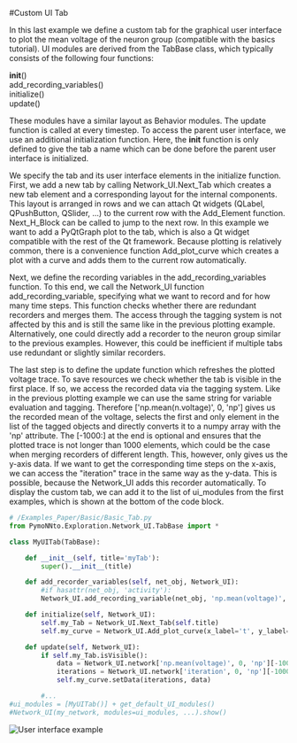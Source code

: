 #Custom UI Tab

In this last example we define a custom tab for the graphical user interface to plot the mean voltage of the neuron group (compatible with the basics tutorial).
UI modules are derived from the TabBase class, which typically consists of the following four functions:

__init__()<br>
add_recording_variables()<br>
initialize()<br>
update()<br>

These modules have a similar layout as Behavior modules.
The update function is called at every timestep.
To access the parent user interface, we use an additional initialization function.
Here, the __init__ function is only defined to give the tab a name which can be done before the parent user interface is initialized.
 
We specify the tab and its user interface elements in the initialize function.
First, we add a new tab by calling Network_UI.Next_Tab which creates a new tab element and a corresponding layout for the internal components.
This layout is arranged in rows and we can attach Qt widgets (QLabel, QPushButton, QSlider, ...) to the current row with the Add_Element function.
Next_H_Block can be called to jump to the next row.
In this example we want to add a PyQtGraph plot to the tab, which is also a Qt widget compatible with the rest of the Qt framework.
Because plotting is relatively common, there is a convenience function Add_plot_curve which creates a plot with a curve and adds them to the current row automatically.

Next, we define the recording variables in the add_recording_variables function.
To this end, we call the Network_UI function add_recording_variable, specifying what we want to record and for how many time steps.
This function checks whether there are redundant recorders and merges them.
The access through the tagging system is not affected by this and is still the same like in the previous plotting example.
Alternatively, one could directly add a recorder to the neuron group similar to the previous examples.
However, this could be inefficient if multiple tabs use redundant or slightly similar recorders.

The last step is to define the update function which refreshes the plotted voltage trace. To save resources we check whether the tab is visible in the first place.
If so, we access the recorded data via the tagging system.
Like in the previous plotting example we can use the same string for variable evaluation and tagging.
Therefore ['np.mean(n.voltage)', 0, 'np'] gives us the recorded mean of the voltage, selects the first and only element in the list of the tagged objects and directly converts it to a numpy array with the 'np' attribute.
The [-1000:] at the end is optional and ensures that the plotted trace is not longer than 1000 elements, which could be the case when merging recorders of different length.
This, however, only gives us the y-axis data. If we want to get the corresponding time steps on the x-axis, we can access the "iteration" trace in the same way as the y-data.
This is possible, because the Network_UI adds this recorder automatically.
To display the custom tab, we can add it to the list of ui_modules from the first examples, which is shown at the bottom of the code block.

```python
# /Examples_Paper/Basic/Basic_Tab.py
from PymoNNto.Exploration.Network_UI.TabBase import *

class MyUITab(TabBase):

    def __init__(self, title='myTab'):
        super().__init__(title)

    def add_recorder_variables(self, net_obj, Network_UI):
        #if hasattr(net_obj, 'activity'):
        Network_UI.add_recording_variable(net_obj, 'np.mean(voltage)', timesteps=1000)

    def initialize(self, Network_UI):
        self.my_Tab = Network_UI.Next_Tab(self.title)
        self.my_curve = Network_UI.Add_plot_curve(x_label='t', y_label='mean voltage')

    def update(self, Network_UI):
        if self.my_Tab.isVisible():
            data = Network_UI.network['np.mean(voltage)', 0, 'np'][-1000:]
            iterations = Network_UI.network['iteration', 0, 'np'][-1000:]
            self.my_curve.setData(iterations, data)

        #...
#ui_modules = [MyUITab()] + get_default_UI_modules()
#Network_UI(my_network, modules=ui_modules, ...).show()
```


![User interface example](https://raw.githubusercontent.com/trieschlab/PymoNNto/Images/CustomTab.png)
